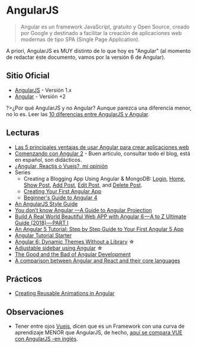 # AngularJS

>Angular es un framework JavaScript, gratuito y Open Source, creado por Google y destinado a facilitar la creación de aplicaciones web modernas de tipo SPA (Single Page Application).

A priori, AngularJS es MUY distinto de lo que hoy es "Angular" (al momento de redactar éste documento, vamos por la versión 6 de Angular).

## Sitio Oficial

- [AngularJS](https://angularjs.org/) - Versión 1.x
- [Angular](https://angular.io/) - Versión +2 

?>¿Por qué AngularJS y no Angular? Aunque parezca una diferencia menor, no lo es. Leer las [10 diferencias entre AngularJS y Angular](https://www.campusmvp.es/recursos/post/las-10-principales-diferencias-entre-angularjs-y-angular.aspx).

## Lecturas

- [Las 5 principales ventajas de usar Angular para crear aplicaciones web](https://www.campusmvp.es/recursos/post/las-5-principales-ventajas-de-usar-angular-para-crear-aplicaciones-web.aspx)
- [Comenzando con Angular 2](https://blog.ng-classroom.com/blog/ionic2/angular2/) - Buen artículo, consultar todo el blog, está en español, son didácticos.
- [¿Angular, Reactjs o Vuejs?, mi opinión](https://www.uno-de-piera.com/angular-reactjs-vuejs/)
- Series
  - Creating a Blogging App Using Angular & MongoDB: [Login](https://code.tutsplus.com/tutorials/creating-a-blogging-app-using-angular-mongodb-login--cms-30125), [Home](https://code.tutsplus.com/tutorials/creating-a-blogging-app-using-angular-mongodb-home--cms-30129), [Show Post](https://code.tutsplus.com/tutorials/creating-a-blogging-app-using-angular-mongodb-show-post--cms-30140), [Add Post](https://code.tutsplus.com/tutorials/creating-a-blogging-app-using-angular-mongodb-add-post--cms-30151), [Edit Post](https://code.tutsplus.com/tutorials/creating-a-blogging-app-using-angular-mongodb-edit-post--cms-30173), and [Delete Post](https://code.tutsplus.com/tutorials/creating-a-blogging-app-using-angular-mongodb-delete-post--cms-30187). 
  - [Creating Your First Angular App](https://code.tutsplus.com/series/creating-your-first-angular-app--cms-1248)
  - [Beginner's Guide to Angular 4](https://code.tutsplus.com/series/beginners-guide-to-angular-4--cms-1244)
- [An AngularJS Style Guide](https://google.github.io/styleguide/angularjs-google-style.html)
- [You don’t know Angular —A Guide to Angular Projection](https://medium.com/coding-blocks/you-dont-know-angular-a-guide-to-angular-projection-7bef2ea66db0)
- [Build A Real World Beautiful Web APP with Angular 6 — A to Z Ultimate Guide (2018) — PART I](https://medium.com/@hamedbaatour/build-a-real-world-beautiful-web-app-with-angular-6-a-to-z-ultimate-guide-2018-part-i-e121dd1d55e)
- [An Angular 5 Tutorial: Step by Step Guide to Your First Angular 5 App](https://www.toptal.com/angular/angular-5-tutorial)
- [Angular Tutorial Starter](https://grokonez.com/angular-tutorial#Angular_Starter)
- [Angular 6: Dynamic Themes Without a Library](https://medium.com/atom-platform/angular-6-dynamic-themes-without-a-library-c21dfb2cb580) ☆
- [Adjustable sidebar using Angular](https://medium.com/@nicuvlad89/adjustable-sidebar-using-angular-76a77b02d169) ☆
- [The Good and the Bad of Angular Development](https://medium.com/@AltexSoft/the-good-and-the-bad-of-angular-development-b30220bf010a)
- [A comparison between Angular and React and their core languages](https://medium.freecodecamp.org/a-comparison-between-angular-and-react-and-their-core-languages-9de52f485a76)

## Prácticos

- [Creating Reusable Animations in Angular](https://netbasal.com/creating-reusable-animations-in-angular-6a2350d6191a)

## Observaciones

- Tener entre ojos [Vuejs](https://vuejs.org/), dicen que es un Framework con una curva de aprendizaje MENOR que AngularJS, de hecho, [aquí se compara VUE con AngularJS -en inglés](https://vuejs.org/v2/guide/comparison.html#AngularJS-Angular-1).
